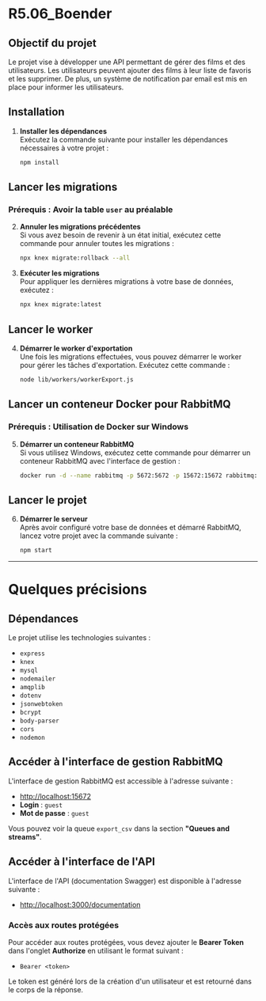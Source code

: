 # R5.06_Boender

## Objectif du projet
Le projet vise à développer une API permettant de gérer des films et des utilisateurs. Les utilisateurs peuvent ajouter des films à leur liste de favoris et les supprimer. De plus, un système de notification par email est mis en place pour informer les utilisateurs.

## Installation

1. **Installer les dépendances**  
   Exécutez la commande suivante pour installer les dépendances nécessaires à votre projet :

    ```bash
    npm install
    ```

## Lancer les migrations

### Prérequis : Avoir la table `user` au préalable

2. **Annuler les migrations précédentes**  
   Si vous avez besoin de revenir à un état initial, exécutez cette commande pour annuler toutes les migrations :

    ```bash
    npx knex migrate:rollback --all
    ```

3. **Exécuter les migrations**  
   Pour appliquer les dernières migrations à votre base de données, exécutez :

    ```bash
    npx knex migrate:latest
    ```

## Lancer le worker

4. **Démarrer le worker d'exportation**  
   Une fois les migrations effectuées, vous pouvez démarrer le worker pour gérer les tâches d'exportation. Exécutez cette commande :

    ```bash
    node lib/workers/workerExport.js
    ```

## Lancer un conteneur Docker pour RabbitMQ

### Prérequis : Utilisation de Docker sur Windows

5. **Démarrer un conteneur RabbitMQ**  
   Si vous utilisez Windows, exécutez cette commande pour démarrer un conteneur RabbitMQ avec l'interface de gestion :

    ```bash
    docker run -d --name rabbitmq -p 5672:5672 -p 15672:15672 rabbitmq:management
    ```

## Lancer le projet

6. **Démarrer le serveur**  
   Après avoir configuré votre base de données et démarré RabbitMQ, lancez votre projet avec la commande suivante :

    ```bash
    npm start
    ```

---

# Quelques précisions

## Dépendances

Le projet utilise les technologies suivantes :

- `express`
- `knex`
- `mysql`
- `nodemailer`
- `amqplib`
- `dotenv`
- `jsonwebtoken`
- `bcrypt`
- `body-parser`
- `cors`
- `nodemon`

## Accéder à l'interface de gestion RabbitMQ

L'interface de gestion RabbitMQ est accessible à l'adresse suivante :

- [http://localhost:15672](http://localhost:15672)
- **Login** : `guest`
- **Mot de passe** : `guest`

Vous pouvez voir la queue `export_csv` dans la section **"Queues and streams"**.

## Accéder à l'interface de l'API

L'interface de l'API (documentation Swagger) est disponible à l'adresse suivante :

- [http://localhost:3000/documentation](http://localhost:3000/documentation)

### Accès aux routes protégées

Pour accéder aux routes protégées, vous devez ajouter le **Bearer Token** dans l'onglet **Authorize** en utilisant le format suivant :

- `Bearer <token>`

Le token est généré lors de la création d'un utilisateur et est retourné dans le corps de la réponse.
